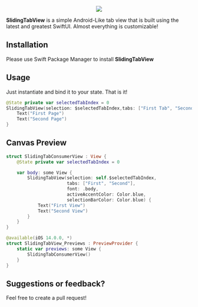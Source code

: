 
<p align="center">
<img src="https://i.imgur.com/jQBLzkg.gif" />
</p>

**SlidingTabView** is a simple Android-Like tab view that is built using the latest and greatest SwiftUI. Almost everything is customizable!

## Installation
Please use Swift Package Manager to install **SlidingTabView**

## Usage
Just instantiate and bind it to your state. That is it!
```swift
@State private var selectedTabIndex = 0
SlidingTabView(selection: $selectedTabIndex,tabs: ["First Tab", "Second Tab"]) {
    Text("First Page")
    Text("Second Page")
}
```

## Canvas Preview
```swift
struct SlidingTabConsumerView : View {
    @State private var selectedTabIndex = 0

    var body: some View {
        SlidingTabView(selection: self.$selectedTabIndex,
                       tabs: ["First", "Second"],
                       font: .body,
                       activeAccentColor: Color.blue,
                       selectionBarColor: Color.blue) {
            Text("First View")
            Text("Second View")
        }
    }
}

@available(iOS 14.0.0, *)
struct SlidingTabView_Previews : PreviewProvider {
    static var previews: some View {
        SlidingTabConsumerView()
    }
}
```

## Suggestions or feedback?
Feel free to create a pull request!
